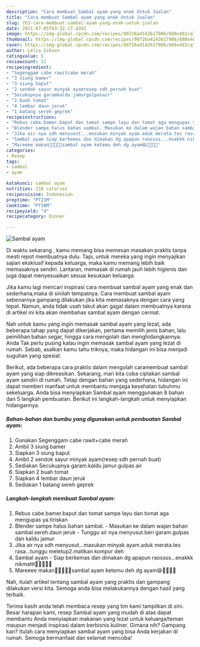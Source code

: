 ```yaml
---
description: "Cara membuat Sambal ayam yang enak Untuk Jualan"
title: "Cara membuat Sambal ayam yang enak Untuk Jualan"
slug: 763-cara-membuat-sambal-ayam-yang-enak-untuk-jualan
date: 2021-07-05T03:32:17.439Z
image: https://img-global.cpcdn.com/recipes/90726a4142617986/680x482cq70/sambal-ayam-foto-resep-utama.jpg
thumbnail: https://img-global.cpcdn.com/recipes/90726a4142617986/680x482cq70/sambal-ayam-foto-resep-utama.jpg
cover: https://img-global.cpcdn.com/recipes/90726a4142617986/680x482cq70/sambal-ayam-foto-resep-utama.jpg
author: Lelia Gibson
ratingvalue: 5
reviewcount: 11
recipeingredient:
- "Segenggam cabe rawitcabe merah"
- "3 siung bamer"
- "3 siung baput"
- "2 sendok sayur minyak ayamresep sdh pernah buat"
- "Secukupnya garamkaldu jamurgulpasair"
- "2 buah tomat"
- "4 lembar daun jeruk"
- "1 batang sereh geprek"
recipeinstructions:
- "Rebus cabe.bamer.baput dan tomat sampe layu dan tomat aga mengupas ya.tiriskan"
- "Blender sampe halus bahan sambal. Masukan ke dalam wajan bahan sambal.sereh.daun jeruk Tunggu air nya menyusut.beri garam.gulpas dan kaldu jamur"
- "Jika air nya sdh menyusut...masukan minyak ayam.aduk merata.tes rasa...tunggu meletup2.matikan kompor deh"
- "Sambal ayam Siap berkemas dan dimakan dg apapun raossss...enakkk nikmattt🤤🤤🤤🤤🤤"
- "Mareeee makan🤤🤤🤤🤤🤤sambal ayam ketemu deh dg ayam😆🤗🤤🤤🤤"
categories:
- Resep
tags:
- sambal
- ayam

katakunci: sambal ayam 
nutrition: 216 calories
recipecuisine: Indonesian
preptime: "PT21M"
cooktime: "PT30M"
recipeyield: "4"
recipecategory: Dinner

---
```



![Sambal ayam](https://img-global.cpcdn.com/recipes/90726a4142617986/680x482cq70/sambal-ayam-foto-resep-utama.jpg)

Di waktu  sekarang , kamu memang bisa memesan masakan praktis tanpa mesti repot membuatnya dulu. Tapi, untuk mereka yang ingin menyajikan sajian eksklusif kepada keluarga, maka kamu memang lebih baik memasaknya sendiri. Lantaran, memasak di rumah jauh lebih higienis dan juga dapat menyesuaikan sesuai kesukaan keluarga.

Jika kamu lagi mencari inspirasi cara membuat sambal ayam yang enak dan sederhana,maka di sinilah tempatnya. Cara membuat sambal ayam  sebenarnya gampang dilakukan jika kita memasaknya dengan cara yang tepat. Namun, anda tidak usah takut akan gagal dalam membuatnya 
karena di artikel ini kita akan membahas sambal ayam dengan cermat.  



Nah untuk kamu yang ingin memasak sambal ayam yang lezat, ada beberapa tahap yang dapat dikerjakan, pertama memilih jenis bahan, lalu pemilihan bahan segar, hingga cara mengolah dan menghidangkannya. Anda Tak perlu pusing kalau ingin memasak sambal ayam yang lezat di rumah. Sebab, asalkan kamu  tahu triknya, maka hidangan ini bisa menjadi suguhan yang spesial.

Berikut, ada beberapa cara praktis  dalam mengolah caramembuat sambal ayam yang siap dikreasikan. Sekarang, mari kita coba ciptakan sambal ayam sendiri di rumah. Tetap dengan bahan yang sederhana, hidangan ini dapat memberi manfaat untuk membantu menjaga kesehatan tubuhmu sekeluarga. Anda bisa menyiapkan Sambal ayam menggunakan 8 bahan dan 5 langkah pembuatan. Berikut ini langkah-langkah untuk menyiapkan hidangannya.

<!--inarticleads1-->

##### Bahan-bahan dan bumbu yang digunakan untuk pembuatan Sambal ayam:

1. Gunakan Segenggam cabe rawit+cabe merah
1. Ambil 3 siung bamer
1. Siapkan 3 siung baput
1. Ambil 2 sendok sayur minyak ayam(resep sdh pernah buat)
1. Sediakan Secukupnya garam.kaldu jamur.gulpas.air
1. Siapkan 2 buah tomat
1. Siapkan 4 lembar daun jeruk
1. Sediakan 1 batang sereh geprek




<!--inarticleads2-->

##### Langkah-langkah membuat Sambal ayam:

1. Rebus cabe.bamer.baput dan tomat sampe layu dan tomat aga mengupas ya.tiriskan
1. Blender sampe halus bahan sambal. - Masukan ke dalam wajan bahan sambal.sereh.daun jeruk - Tunggu air nya menyusut.beri garam.gulpas dan kaldu jamur
1. Jika air nya sdh menyusut...masukan minyak ayam.aduk merata.tes rasa...tunggu meletup2.matikan kompor deh
1. Sambal ayam - Siap berkemas dan dimakan dg apapun raossss...enakkk nikmattt🤤🤤🤤🤤🤤
1. Mareeee makan🤤🤤🤤🤤🤤sambal ayam ketemu deh dg ayam😆🤗🤤🤤🤤




Nah, itulah artikel tentang  sambal ayam  yang praktis dan gampang dilakukan versi kita. Semoga anda bisa melakukannya dengan hasil yang terbaik. 

Terima kasih anda telah membaca resep yang tim kami tampilkan di sini. Besar harapan kami, resep  Sambal ayam yang mudah di atas dapat membantu Anda menyiapkan makanan yang lezat untuk keluarga/teman maupun menjadi inspirasi dalam berbisnis kuliner. Gimana nih? Gampang kan? Itulah cara menyiapkan sambal ayam yang bisa Anda kerjakan di rumah. Semoga bermanfaat dan selamat mencoba!

